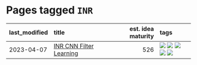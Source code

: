 # Pages tagged `INR`

|last_modified|title|est. idea maturity|tags
|:---|:---|---:|:---|
|2023-04-07|[INR CNN Filter Learning](../INR_CNN_filter_learning.md)|526|[![](https://img.shields.io/badge/tag-CNN-5fba1d)](../tags/CNN.md) [![](https://img.shields.io/badge/tag-INR-587798)](../tags/INR.md) [![](https://img.shields.io/badge/tag-deep_learning-2c91b4)](../tags/deep_learning.md) [![](https://img.shields.io/badge/tag-experimental-92ab1c)](../tags/experimental.md) [![](https://img.shields.io/badge/tag-filter_learning-d2ea1b)](../tags/filter_learning.md)|
